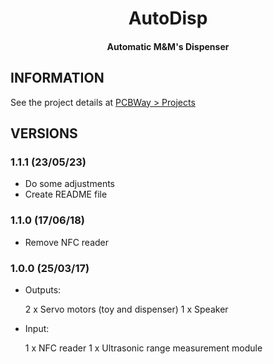 <h1 align="center">AutoDisp</h1>
<h4 align="center">Automatic M&M's Dispenser</h4>

## INFORMATION

See the project details at [PCBWay > Projects](https://www.pcbway.com/project/shareproject/Automatic_M_M_s_dispenser_dd9b3f7e.html)

## VERSIONS

### 1.1.1 (23/05/23)

* Do some adjustments
* Create README file

### 1.1.0 (17/06/18)

* Remove NFC reader

### 1.0.0 (25/03/17)

* Outputs:

  2 x Servo motors (toy and dispenser)
  1 x Speaker

* Input:

  1 x NFC reader
  1 x Ultrasonic range measurement module

